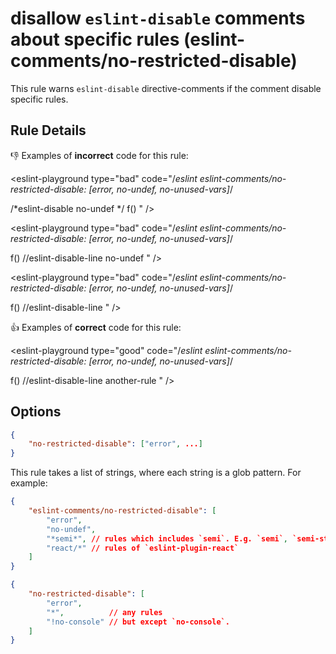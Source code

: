 # disallow `eslint-disable` comments about specific rules (eslint-comments/no-restricted-disable)

This rule warns `eslint-disable` directive-comments if the comment disable specific rules.

## Rule Details

:-1: Examples of **incorrect** code for this rule:

<eslint-playground type="bad" code="/*eslint eslint-comments/no-restricted-disable: [error, no-undef, no-unused-vars]*/

/*eslint-disable no-undef */
f()
" />

<eslint-playground type="bad" code="/*eslint eslint-comments/no-restricted-disable: [error, no-undef, no-unused-vars]*/

f() //eslint-disable-line no-undef
" />

<eslint-playground type="bad" code="/*eslint eslint-comments/no-restricted-disable: [error, no-undef, no-unused-vars]*/

f() //eslint-disable-line
" />

:+1: Examples of **correct** code for this rule:

<eslint-playground type="good" code="/*eslint eslint-comments/no-restricted-disable: [error, no-undef, no-unused-vars]*/

f() //eslint-disable-line another-rule
" />

## Options

```json
{
    "no-restricted-disable": ["error", ...]
}
```

This rule takes a list of strings, where each string is a glob pattern. For example:

```json
{
    "eslint-comments/no-restricted-disable": [
        "error",
        "no-undef",
        "*semi*", // rules which includes `semi`. E.g. `semi`, `semi-style`, `no-extra-semi`, ...
        "react/*" // rules of `eslint-plugin-react`
    ]
}
```

```json
{
    "no-restricted-disable": [
        "error",
        "*",          // any rules
        "!no-console" // but except `no-console`.
    ]
}
```
